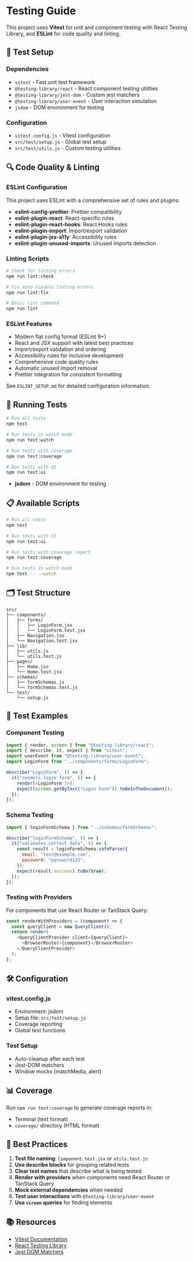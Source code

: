 # Testing Guide

This project uses **Vitest** for unit and component testing with React Testing Library, and **ESLint** for code quality and linting.

## 🧪 Test Setup

### Dependencies

- `vitest` - Fast unit test framework
- `@testing-library/react` - React component testing utilities
- `@testing-library/jest-dom` - Custom jest matchers
- `@testing-library/user-event` - User interaction simulation
- `jsdom` - DOM environment for testing

### Configuration

- `vitest.config.js` - Vitest configuration
- `src/test/setup.js` - Global test setup
- `src/test/utils.js` - Custom testing utilities

## 🔍 Code Quality & Linting

### ESLint Configuration

This project uses ESLint with a comprehensive set of rules and plugins:

- **eslint-config-prettier**: Prettier compatibility
- **eslint-plugin-react**: React-specific rules
- **eslint-plugin-react-hooks**: React Hooks rules
- **eslint-plugin-import**: Import/export validation
- **eslint-plugin-jsx-a11y**: Accessibility rules
- **eslint-plugin-unused-imports**: Unused imports detection

### Linting Scripts

```bash
# Check for linting errors
npm run lint:check

# Fix auto-fixable linting errors
npm run lint:fix

# Basic lint command
npm run lint
```

### ESLint Features

- Modern flat config format (ESLint 9+)
- React and JSX support with latest best practices
- Import/export validation and ordering
- Accessibility rules for inclusive development
- Comprehensive code quality rules
- Automatic unused import removal
- Prettier integration for consistent formatting

See `ESLINT_SETUP.md` for detailed configuration information.

## 🎯 Running Tests

```bash
# Run all tests
npm test

# Run tests in watch mode
npm run test:watch

# Run tests with coverage
npm run test:coverage

# Run tests with UI
npm run test:ui
```

- **jsdom** - DOM environment for testing

## 📋 Available Scripts

```bash
# Run all tests
npm test

# Run tests with UI
npm run test:ui

# Run tests with coverage report
npm run test:coverage

# Run tests in watch mode
npm test -- --watch
```

## 🗂️ Test Structure

```
src/
├── components/
│   ├── forms/
│   │   ├── LoginForm.jsx
│   │   └── LoginForm.test.jsx
│   ├── Navigation.jsx
│   └── Navigation.test.jsx
├── lib/
│   ├── utils.js
│   └── utils.test.js
├── pages/
│   ├── Home.jsx
│   └── Home.test.jsx
├── schemas/
│   ├── formSchemas.js
│   └── formSchemas.test.js
└── test/
    └── setup.js
```

## 📝 Test Examples

### Component Testing

```javascript
import { render, screen } from "@testing-library/react";
import { describe, it, expect } from "vitest";
import userEvent from "@testing-library/user-event";
import LoginForm from "../components/forms/LoginForm";

describe("LoginForm", () => {
  it("renders login form", () => {
    render(<LoginForm />);
    expect(screen.getByText("Login Form")).toBeInTheDocument();
  });
});
```

### Schema Testing

```javascript
import { loginFormSchema } from "../schemas/formSchemas";

describe("loginFormSchema", () => {
  it("validates correct data", () => {
    const result = loginFormSchema.safeParse({
      email: "test@example.com",
      password: "password123",
    });
    expect(result.success).toBe(true);
  });
});
```

### Testing with Providers

For components that use React Router or TanStack Query:

```javascript
const renderWithProviders = (component) => {
  const queryClient = new QueryClient();
  return render(
    <QueryClientProvider client={queryClient}>
      <BrowserRouter>{component}</BrowserRouter>
    </QueryClientProvider>
  );
};
```

## 🛠️ Configuration

### vitest.config.js

- Environment: jsdom
- Setup file: `src/test/setup.js`
- Coverage reporting
- Global test functions

### Test Setup

- Auto-cleanup after each test
- Jest-DOM matchers
- Window mocks (matchMedia, alert)

## 📊 Coverage

Run `npm run test:coverage` to generate coverage reports in:

- Terminal (text format)
- `coverage/` directory (HTML format)

## 🔧 Best Practices

1. **Test file naming**: `Component.test.jsx` or `utils.test.js`
2. **Use describe blocks** for grouping related tests
3. **Clear test names** that describe what is being tested
4. **Render with providers** when components need React Router or TanStack Query
5. **Mock external dependencies** when needed
6. **Test user interactions** with `@testing-library/user-event`
7. **Use `screen` queries** for finding elements

## 📚 Resources

- [Vitest Documentation](https://vitest.dev/)
- [React Testing Library](https://testing-library.com/docs/react-testing-library/intro/)
- [Jest DOM Matchers](https://github.com/testing-library/jest-dom)
